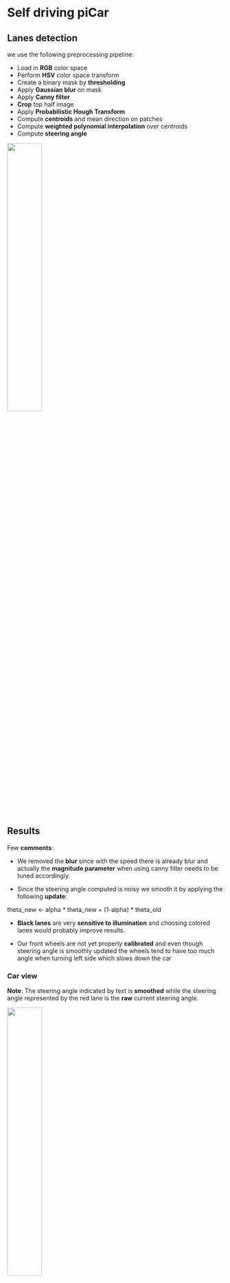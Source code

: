 # Self driving piCar

## Lanes detection

we use the following preprocessing pipeline:
* Load in **RGB** color space
* Perform **HSV** color space transform
* Create a binary mask by **thresholding**
* Apply **Gaussian blur** on mask
* Apply **Canny filter**
* **Crop** top half image 
* Apply **Probabilistic Hough Transform**
* Compute **centroids** and mean direction on patches
* Compute **weighted polynomial interpolation** over centroids
* Compute **steering angle**

<img src="img/pipeline_angle.gif" width="40%">

## Results

Few **comments**:

- We removed the **blur** since with the speed there is already blur and actually the **magnitude parameter** when using canny filter needs to be tuned accordingly.

- Since the steering angle computed is noisy we smooth it by applying the following **update**:

theta_new <- alpha * theta_new + (1-alpha) * theta_old

- **Black lanes** are very **sensitive to illumination** and choosing colored lanes would probably improve results.

- Our front wheels are not yet properly **calibrated** and even though steering angle is smoothly updated the wheels tend to have too much angle when turning left side which slows down the car  

### Car view

**Note**: The steering angle indicated by text is **smoothed** while the steering angle represented by the red lane is the **raw** current steering angle.

<img src="img/demo_car_view_cleaned.gif" width="40%">

### Outside view

<img src="img/final_demo_outside.gif" width="40%">
